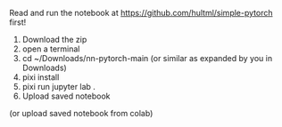 Read and run the notebook at https://github.com/hultml/simple-pytorch first!

1. Download the zip
2. open a terminal
3. cd ~/Downloads/nn-pytorch-main (or similar as expanded by you in Downloads)
4. pixi install
5. pixi run jupyter lab .
6. Upload saved notebook

(or upload saved notebook from colab)
